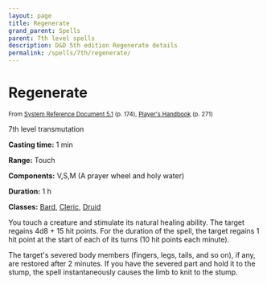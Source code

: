 ```yaml
---
layout: page
title: Regenerate
grand_parent: Spells
parent: 7th level spells 
description: D&D 5th edition Regenerate details
permalink: /spells/7th/regenerate/
---
```


# Regenerate

<small>From <a target="_blank" href="https://media.wizards.com/2016/downloads/DND/SRD-OGL_V5.1.pdf">System Reference Document 5.1</a> (p. 174), <a target="_blank" href="https://dnd.wizards.com/products/tabletop-games/rpg-products/rpg_playershandbook">Player's Handbook</a> (p. 271)</small>


7th level transmutation

**Casting time:** 1 min

**Range:** Touch

**Components:** V,S,M (A prayer wheel and holy water)

**Duration:** 1 h

**Classes:** [Bard](/classes/bard/), [Cleric](/classes/cleric/), [Druid](/classes/druid/)

You touch a creature and stimulate its natural healing ability. The target regains 4d8 + 15 hit points. For the duration of the spell, the target regains 1 hit point at the start of each of its turns (10 hit points each minute).

   The target's severed body members (fingers, legs, tails, and so on), if any, are restored after 2 minutes. If you have the severed part and hold it to the stump, the spell instantaneously causes the limb to knit to the stump.